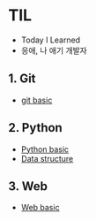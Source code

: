 # TIL
- Today I Learned
- 응애, 나 애기 개발자
## 1. Git 
* [git basic](./Git/Git_basic.md)
## 2. Python 
* [Python basic](./Python_basic/python_basic.md) 
* [Data structure](./Python_basic/data_structure.md)
## 3. Web
* [Web basic](./Web/web.md)
